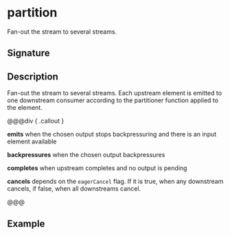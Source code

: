 # partition

Fan-out the stream to several streams.

## Signature

## Description

Fan-out the stream to several streams. Each upstream element is emitted to one downstream consumer according to the
partitioner function applied to the element.


@@@div { .callout }

**emits** when the chosen output stops backpressuring and there is an input element available

**backpressures** when the chosen output backpressures

**completes** when upstream completes and no output is pending

**cancels** depends on the `eagerCancel` flag. If it is true, when any downstream cancels, if false, when all downstreams cancel.

@@@

## Example

